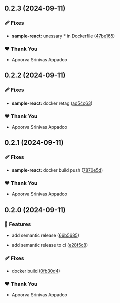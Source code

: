 ## 0.2.3 (2024-09-11)


### 🩹 Fixes

- **sample-react:** unessary * in Dockerfile ([47be165](https://github.com/StartUpNationLabs/spos/commit/47be165))


### ❤️  Thank You

- Apoorva Srinivas Appadoo

## 0.2.2 (2024-09-11)


### 🩹 Fixes

- **sample-react:** docker retag ([ad54c63](https://github.com/StartUpNationLabs/spos/commit/ad54c63))


### ❤️  Thank You

- Apoorva Srinivas Appadoo

## 0.2.1 (2024-09-11)


### 🩹 Fixes

- **sample-react:** docker build push ([7870e5d](https://github.com/StartUpNationLabs/spos/commit/7870e5d))


### ❤️  Thank You

- Apoorva Srinivas Appadoo

## 0.2.0 (2024-09-11)


### 🚀 Features

- add semantic release ([66b5685](https://github.com/StartUpNationLabs/spos/commit/66b5685))

- add semantic release to ci ([e28f5c8](https://github.com/StartUpNationLabs/spos/commit/e28f5c8))


### 🩹 Fixes

- docker build ([0fb30d4](https://github.com/StartUpNationLabs/spos/commit/0fb30d4))


### ❤️  Thank You

- Apoorva Srinivas Appadoo